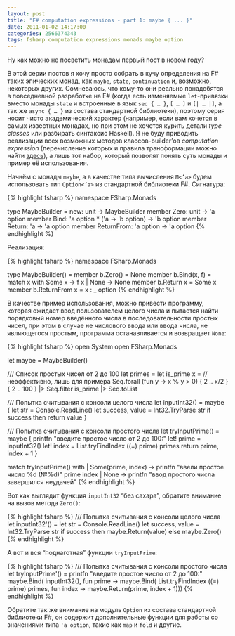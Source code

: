 ```yaml
---
layout: post
title: "F# computation expressions - part 1: maybe { ... }"
date: 2011-01-02 14:17:00
categories: 2566374343
tags: fsharp computation expressions monads maybe option
---
```

Ну как можно не посветить монадам первый пост в новом году?

В этой серии постов я хочу просто собрать в кучу определения на F# таких эпических монад, как `maybe`, `state`, `continuation` и, возможно, некоторых других. Сомневаюсь, что кому-то они реально понадобятся в повседневной разработке на F# (когда есть изменяемые `let`-привязки вместо монады `state` и встроенные в язык `seq { … }`, `[ … ]` и `[| … |]`, а так же `async { … }` из состава стандартной библиотеки), поэтому серия носит чисто академический характер (например, если вам хочется в самых известных монадах, но при этом не хочется курить детали *type classes* или разбирать синтаксис Haskell). Я не буду приводить реализации всех возможных методов классов-builder’ов *computation expression* (перечисление которых и правила трансформации можно найти [здесь](http://msdn.microsoft.com/en-us/library/dd233182.aspx)), а лишь тот набор, который позволят понять суть монады и пример её использования.

Начнём с монады `maybe`, а в качестве типа вычисления `M<’a>` будем использовать тип `Option<’a>` из стандартной библиотеки F#. Сигнатура:

{% highlight fsharp %}
namespace FSharp.Monads

type MaybeBuilder =
     new: unit -> MaybeBuilder
     member Zero: unit -> 'a option
     member Bind: 'a option * ('a -> 'b option) -> 'b option
     member Return: 'a -> 'a option
     member ReturnFrom: 'a option -> 'a option
{% endhighlight %}

Реализация:

{% highlight fsharp %}
namespace FSharp.Monads

type MaybeBuilder() =
     member b.Zero() = None
     member b.Bind(x, f) =
            match x with Some x -> f x
                       | None   -> None
     member b.Return x = Some x
     member b.ReturnFrom x = x : _ option
{% endhighlight %}

В качестве пример использования, можно привести программу, которая ожидает ввод пользователем целого числа и пытается найти порядковый номер введённого числа в последовательности простых чисел, при этом в случае не числового ввода или ввода числа, не являющегося простым, программа останавливается и возвращает `None`:

{% highlight fsharp %}
open System
open FSharp.Monads

let maybe = MaybeBuilder()

/// Список простых чисел от 2 до 100
let primes =
    let is_prime x = // неэффективно, лишь для примера
        Seq.forall (fun y -> x % y > 0) { 2 .. x/2 }
    { 2 .. 100 } |> Seq.filter is_prime
                 |> Seq.toList

/// Попытка считывания с консоли целого числа
let inputInt32() =
    maybe {
       let str = Console.ReadLine()
       let success, value = Int32.TryParse str
       if success then return value
    }

/// Попытка считывания с консоли простого числа
let tryInputPrime() =
    maybe {
      printfn "введите простое число от 2 до 100:"
      let! prime = inputInt32()
      let! index = List.tryFindIndex ((=) prime) primes
      return prime, index + 1
    }

match tryInputPrime() with
| Some(prime, index) ->
          printfn "ввели простое число %d (№%d)" prime index
| None -> printfn "ввод простого числа завершился неудачей"
{% endhighlight %}

Вот как выглядит функция `inputInt32` “без сахара”, обратите внимание на вызов метода `Zero()`:

{% highlight fsharp %}
/// Попытка считывания с консоли целого числа
let inputInt32'() =
    let str = Console.ReadLine()
    let success, value = Int32.TryParse str
    if success
       then maybe.Return(value)
       else maybe.Zero()
{% endhighlight %}

А вот и вся “поднаготная” функции `tryInputPrime`:

{% highlight fsharp %}
/// Попытка считывания с консоли простого числа
let tryInputPrime'() =
    printfn "введите простое число от 2 до 100:"
    maybe.Bind(
        inputInt32(),
        fun prime ->
            maybe.Bind(
                List.tryFindIndex ((=) prime) primes,
                fun index ->
                    maybe.Return(prime, index + 1)))
{% endhighlight %}

Обратите так же внимание на модуль `Option` из состава стандартной библиотеки F#, он содержит дополнительные функции для работы со значениями типа `'a option`, такие как `map` и `fold` и другие.